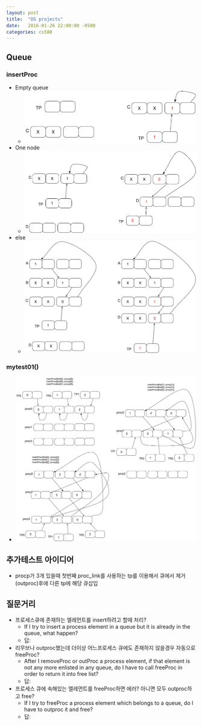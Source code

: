 ```yaml
---
layout: post
title:  "OS projects"
date:   2016-01-26 22:00:00 -0500
categories: cs580
---
```




## Queue

### insertProc
* Empty queue
	* ![](/images/OSPROJ01.png)
* One node 
	* ![](/images/OSPROJ02.png)
* else
	* ![](/images/OSPROJ03.png)


### mytest01()
* ![](/images/testcase01.png)


## 추가테스트 아이디어
* procp가 3개 있을때 첫번째 proc_link를 사용하는 tp를 이용해서 큐에서 제거(outproc)후에 다른 tp에 해당 큐삽입

## 질문거리
* 프로세스큐에 존재하는 엘레먼트를 insert하려고 할때 처리?
	* If I try to insert a process element in a queue but it is already in the queue, what happen?
	* 답: 
* 리무브나 outproc했는데 더이상 어느프로세스 큐에도 존재하지 않을경우 자동으로 freeProc?
	* After I removeProc or outProc a process element, if that element is not any more enlisted in any queue, do I have to call freeProc in order to return it into free list?
	* 답:
* 프로세스 큐에 속해있는 엘레먼트를 freeProc하면 에러? 아니면 모두 outproc하고 free?
	* If I try to freeProc a process element which belongs to a queue, do I have to outproc it and free?
	* 답:



	


